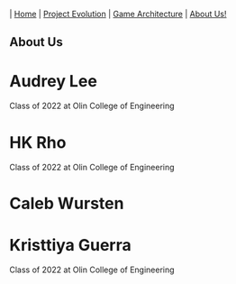 | [Home](README.md) 	| [Project Evolution](ProjectEvolution.md)  | [Game Architecture](GameArchitecture.md) 	| [About Us!](AboutUs.md)

## About Us

# Audrey Lee
Class of 2022 at Olin College of Engineering

# HK Rho
Class of 2022 at Olin College of Engineering

# Caleb Wursten

# Kristtiya Guerra
Class of 2022 at Olin College of Engineering
